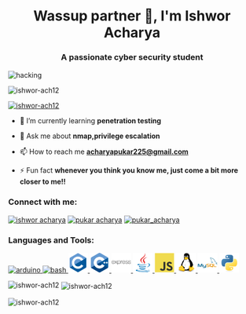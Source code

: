 <h1 align="center">Wassup partner 👋, I'm Ishwor Acharya</h1>
<h3 align="center">A passionate cyber security student</h3>
<img align="center" alt="hacking" width="auto" src="https://gifdb.com/images/high/hacker-egghead-coding-lj7znezbwb0nuba4.gif">

<p align="left"> <img src="https://komarev.com/ghpvc/?username=ishwor-ach12&label=Profile%20views&color=0e75b6&style=flat" alt="ishwor-ach12" /> </p>

<p align="left"> <a href="https://github.com/ryo-ma/github-profile-trophy"><img src="https://github-profile-trophy.vercel.app/?username=ishwor-ach12" alt="ishwor-ach12" /></a> </p>

- 🌱 I’m currently learning **penetration testing**

- 💬 Ask me about **nmap,privilege escalation**

- 📫 How to reach me **acharyapukar225@gmail.com**

- ⚡ Fun fact **whenever you think you know me, just come a bit more closer to me!!**

<h3 align="left">Connect with me:</h3>
<p align="left">
<a href="https://linkedin.com/in/ishwor acharya" target="blank"><img align="center" src="https://raw.githubusercontent.com/rahuldkjain/github-profile-readme-generator/master/src/images/icons/Social/linked-in-alt.svg" alt="ishwor acharya" height="30" width="40" /></a>
<a href="https://fb.com/pukar acharya" target="blank"><img align="center" src="https://raw.githubusercontent.com/rahuldkjain/github-profile-readme-generator/master/src/images/icons/Social/facebook.svg" alt="pukar acharya" height="30" width="40" /></a>
<a href="https://instagram.com/pukar_acharya" target="blank"><img align="center" src="https://raw.githubusercontent.com/rahuldkjain/github-profile-readme-generator/master/src/images/icons/Social/instagram.svg" alt="pukar_acharya" height="30" width="40" /></a>
</p>

<h3 align="left">Languages and Tools:</h3>
<p align="left"> <a href="https://www.arduino.cc/" target="_blank" rel="noreferrer"> <img src="https://cdn.worldvectorlogo.com/logos/arduino-1.svg" alt="arduino" width="40" height="40"/> </a> <a href="https://www.gnu.org/software/bash/" target="_blank" rel="noreferrer"> <img src="https://www.vectorlogo.zone/logos/gnu_bash/gnu_bash-icon.svg" alt="bash" width="40" height="40"/> </a> <a href="https://www.cprogramming.com/" target="_blank" rel="noreferrer"> <img src="https://raw.githubusercontent.com/devicons/devicon/master/icons/c/c-original.svg" alt="c" width="40" height="40"/> </a> <a href="https://www.w3schools.com/cpp/" target="_blank" rel="noreferrer"> <img src="https://raw.githubusercontent.com/devicons/devicon/master/icons/cplusplus/cplusplus-original.svg" alt="cplusplus" width="40" height="40"/> </a> <a href="https://expressjs.com" target="_blank" rel="noreferrer"> <img src="https://raw.githubusercontent.com/devicons/devicon/master/icons/express/express-original-wordmark.svg" alt="express" width="40" height="40"/> </a> <a href="https://www.java.com" target="_blank" rel="noreferrer"> <img src="https://raw.githubusercontent.com/devicons/devicon/master/icons/java/java-original.svg" alt="java" width="40" height="40"/> </a> <a href="https://developer.mozilla.org/en-US/docs/Web/JavaScript" target="_blank" rel="noreferrer"> <img src="https://raw.githubusercontent.com/devicons/devicon/master/icons/javascript/javascript-original.svg" alt="javascript" width="40" height="40"/> </a> <a href="https://www.linux.org/" target="_blank" rel="noreferrer"> <img src="https://raw.githubusercontent.com/devicons/devicon/master/icons/linux/linux-original.svg" alt="linux" width="40" height="40"/> </a> <a href="https://www.mysql.com/" target="_blank" rel="noreferrer"> <img src="https://raw.githubusercontent.com/devicons/devicon/master/icons/mysql/mysql-original-wordmark.svg" alt="mysql" width="40" height="40"/> </a> <a href="https://www.python.org" target="_blank" rel="noreferrer"> <img src="https://raw.githubusercontent.com/devicons/devicon/master/icons/python/python-original.svg" alt="python" width="40" height="40"/> </a> </p>

<p><img align="left" src="https://github-readme-stats.vercel.app/api/top-langs?username=ishwor-ach12&show_icons=true&locale=en&layout=compact" alt="ishwor-ach12" /></p>

<p>&nbsp;<img align="center" src="https://github-readme-stats.vercel.app/api?username=ishwor-ach12&show_icons=true&locale=en" alt="ishwor-ach12" /></p>

<p><img align="center" src="https://github-readme-streak-stats.herokuapp.com/?user=ishwor-ach12&" alt="ishwor-ach12" /></p>
